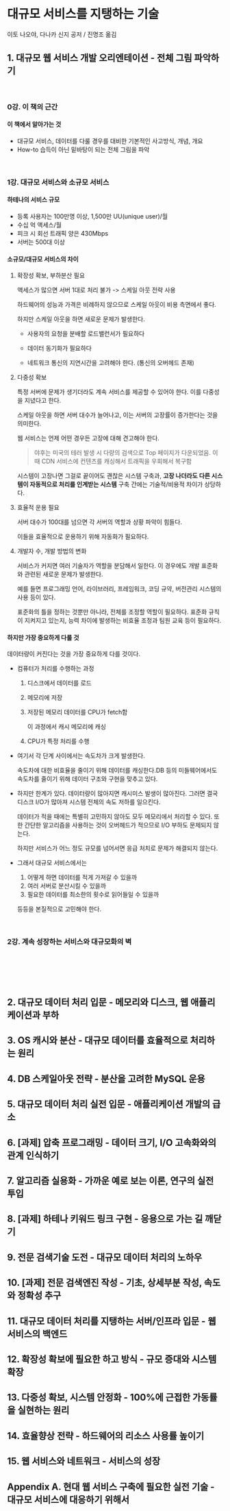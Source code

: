 # 대규모 서비스를 지탱하는 기술

이토 나오야, 다나카 신지 공저 / 진명조 옮김 

## 1. 대규모 웹 서비스 개발 오리엔테이션 - 전체 그림 파악하기

<br>

### 0강. 이 책의 근간

#### 이 책에서 알아가는 것

- 대규모 서비스, 데이터를 다룰 경우를 대비한 기본적인 사고방식, 개념, 개요
- How-to 습득이 아닌 밑바탕이 되는 전체 그림을 파악

<br>

### 1강. 대규모 서비스와 소규모 서비스

#### 하테나의 서비스 규모

- 등록 사용자는 100만명 이상, 1,500만 UU(unique user)/월
- 수십 억 액세스/월
- 피크 시 회선 트래픽 양은 430Mbps
- 서버는 500대 이상

#### 소규모/대규모 서비스의 차이

1. 확장성 확보, 부하분산 필요

   액세스가 많으면 서버 1대로 처리 불가 -> 스케일 아웃 전략 사용

   하드웨어의 성능과 가격은 비례하지 않으므로 스케일 아웃이 비용 측면에서 좋다.

   하지만 스케일 아웃을 하면 새로운 문제가 발생한다. 

   - 사용자의 요청을 분배할 로드밸런서가 필요하다
   - 데이터 동기화가 필요하다

   - 네트워크 통신의 지연시간을 고려해야 한다. (통신의 오버헤드 존재)

2. 다중성 확보

   특정 서버에 문제가 생기더라도 계속 서비스를 제공할 수 있어야 한다. 이를 다중성을 지녔다고 한다.

   스케일 아웃을 하면 서버 대수가 늘어나고, 이는 서버의 고장률이 증가한다는 것을 의미한다.

   웹 서비스는 언제 어떤 경우든 고장에 대해 견고해야 한다. 

   > 야후는 미국의 테러 발생 시 다량의 검색으로 Top 페이지가 다운되었음. 이 때 CDN 서비스에 컨텐츠를 캐싱해서 트래픽을 우회해서 복구함

   시스템이 고장나면 그걸로 끝이어도 괜찮은 시스템 구축과, **고장 나더라도 다른 시스템이 자동적으로 처리를 인계받는 시스템** 구축 간에는 기술적/비용적 차이가 상당하다.

3. 효율적 운용 필요

   서버 대수가 100대를 넘으면 각 서버의 역할과 상황 파악이 힘들다. 

   이들을 효율적으로 운용하기 위해 자동화가 필요하다.

4. 개발자 수, 개발 방법의 변화

   서비스가 커지면 여러 기술자가 역할을 분담해서 일한다. 이 경우에도 개발 표준화와 관련된 새로운 문제가 발생한다.

   예를 들면 프로그래밍 언어, 라이브러리, 프레임워크, 코딩 규약, 버전관리 시스템의 사용 등이 있다.

   표준화의 틀을 정하는 것뿐만 아니라, 전체를 조정할 역할이 필요하다. 표준화 규칙이 지켜지고 있는지, 능력 차이에 발생하는 비효율 조정과 팀원 교육 등이 필요하다.

#### 하지만 가장 중요하게 다룰 것

데이터량이 커진다는 것을 가장 중요하게 다를 것이다.

- 컴퓨터가 처리를 수행하는 과정

  1. 디스크에서 데이터를 로드

  2. 메모리에 저장

  3. 저장된 메모리 데이터를 CPU가 fetch함

     이 과정에서 캐시 메모리에 캐싱

  4. CPU가 특정 처리를 수행

- 여기서 각 단계 사이에서는 속도차가 크게 발생한다.

  속도차에 대한 비효율을 줄이기 위해 데이터를 캐싱한다.DB 등의 미들웨어에서도 속도차를 줄이기 위해 데이터 구조와 구현을 맞추고 있다. 

- 하지만 한계가 있다. 데이터량이 많아지면 캐시미스 발생이 많아진다. 그러면 결국 디스크 I/O가 많아져 시스템 전체의 속도 저하를 일으킨다. 

  데이터가 적을 때에는 특별히 고민하지 않아도 모두 메모리에서 처리할 수 있다. 또한 간단한 알고리즘을 사용하는 것이 오버헤드가 적으므로 I/O 부하도 문제되지 않는다.

  하지만 서비스가 어느 정도 규모를 넘어서면 응급 처치로 문제가 해결되지 않는다.

- 그래서 대규모 서비스에서는

  1. 어떻게 하면 데이터를 적게 가져갈 수 있을까
  2. 여러 서버로 분산시킬 수 있을까
  3. 필요한 데이터를 최소한의 횟수로 읽어들일 수 있을까

  등등을 본질적으로 고민해야 한다.

<br>

### 2강. 계속 성장하는 서비스와 대규모화의 벽

<br>

<br>

<br>

<br>

## 2. 대규모 데이터 처리 입문 - 메모리와 디스크, 웹 애플리케이션과 부하

## 3. OS 캐시와 분산 - 대규모 데이터를 효율적으로 처리하는 원리

## 4. DB 스케일아웃 전략 - 분산을 고려한 MySQL 운용

## 5. 대규모 데이터 처리 실전 입문 - 애플리케이션 개발의 급소

## 6. [과제] 압축 프로그래밍 - 데이터 크기, I/O 고속화와의 관계 인식하기

## 7. 알고리즘 실용화 - 가까운 예로 보는 이론, 연구의 실전 투입

## 8. [과제] 하테나 키워드 링크 구현 - 응용으로 가는 길 깨닫기

## 9. 전문 검색기술 도전 - 대규모 데이터 처리의 노하우

## 10. [과제] 전문 검색엔진 작성 - 기초, 상세부분 작성, 속도와 정확성 추구

## 11. 대규모 데이터 처리를 지탱하는 서버/인프라 입문 - 웹서비스의 백엔드

## 12. 확장성 확보에 필요한 하고 방식 - 규모 증대와 시스템 확장

## 13. 다중성 확보, 시스템 안정화 - 100%에 근접한 가동률을 실현하는 원리

## 14. 효율향상 전략 - 하드웨어의 리소스 사용률 높이기

## 15. 웹 서비스와 네트워크 - 서비스의 성장

## Appendix A. 현대 웹 서비스 구축에 필요한 실전 기술 - 대규모 서비스에 대응하기 위해서
